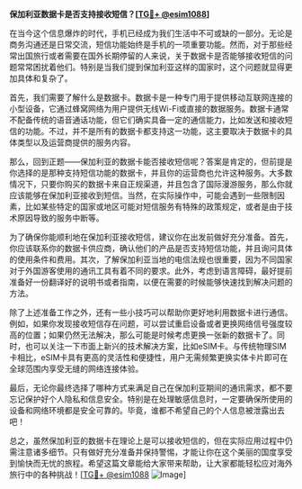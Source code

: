 **保加利亚数据卡是否支持接收短信？[[TG💪+ @esim1088](https://t.me/s/esim1088)]**

在当今这个信息爆炸的时代，手机已经成为我们生活中不可或缺的一部分。无论是商务沟通还是日常交流，短信功能始终是手机的一项重要功能。然而，对于那些经常出国旅行或者需要在国外长期停留的人来说，关于数据卡是否能够接收短信的问题常常困扰着他们。特别是当我们提到保加利亚这样的国家时，这个问题就显得更加具体和复杂了。

首先，我们需要了解什么是数据卡。数据卡是一种专门用于提供移动互联网连接的小型设备，它通过蜂窝网络为用户提供无线Wi-Fi或直接的数据服务。数据卡通常不配备传统的语音通话功能，但它们确实具备一定的通信能力，比如发送和接收短信的功能。不过，并不是所有的数据卡都支持这一功能，这主要取决于数据卡的具体类型以及运营商提供的服务内容。

那么，回到正题——保加利亚的数据卡能否接收短信呢？答案是肯定的，但前提是你选择的是那种支持短信功能的数据卡，并且你的运营商也允许这种服务。大多数情况下，只要你购买的数据卡来自正规渠道，并且包含了国际漫游服务，那么你就应该能够在保加利亚接收到短信。当然，在实际操作中，可能会遇到一些限制因素，比如某些特定的国家或地区可能对短信服务有特殊的政策规定，或者是由于技术原因导致的服务中断等。

为了确保你能顺利地在保加利亚接收短信，建议你在出发前做好充分准备。首先，你应该联系你的数据卡供应商，确认他们的产品是否支持短信功能，并且询问具体的使用条件和费用。其次，了解保加利亚当地的电信法规也很重要，因为不同国家对于外国游客使用的通讯工具有着不同的要求。此外，考虑到语言障碍，最好提前准备好一份翻译好的说明书或者指南，以便在需要的时候能够快速找到解决问题的方法。

除了上述准备工作之外，还有一些小技巧可以帮助你更好地利用数据卡进行通信。例如，如果你发现接收短信存在问题，可以尝试重启设备或者更换网络信号强度较高的位置；如果仍然无法解决，那么可能是时候考虑更换一张新的数据卡了。同时，也可以关注一下市面上新兴的技术解决方案，比如eSIM卡。与传统物理SIM卡相比，eSIM卡具有更高的灵活性和便捷性，用户无需频繁更换实体卡片即可在全球范围内享受无缝的网络连接体验。

最后，无论你最终选择了哪种方式来满足自己在保加利亚期间的通讯需求，都不要忘记保护好个人隐私和信息安全。特别是在处理敏感信息时，一定要确保所使用的设备和网络环境都是安全可靠的。毕竟，谁都不希望自己的个人信息被泄露出去吧！

总之，虽然保加利亚的数据卡在理论上是可以接收短信的，但在实际应用过程中仍需注意诸多细节。只有做好充分准备并保持警惕，才能让你在这个美丽的国度享受到愉快而无忧的旅程。希望这篇文章能给大家带来帮助，让大家都能轻松应对海外旅行中的各种挑战！[[TG💪+ @esim1088](https://t.me/s/esim1088) ![Image](https://i.postimg.cc/4NQfJmqS/Snipaste-2025-05-13-00-14-12.png)]